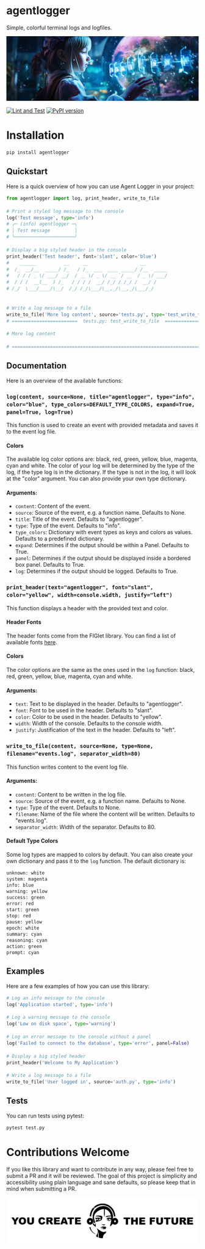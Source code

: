 # agentlogger

Simple, colorful terminal logs and logfiles.

<img src="resources/image.jpg">

[![Lint and Test](https://github.com/AutonomousResearchGroup/agentlogger/actions/workflows/test.yml/badge.svg)](https://github.com/AutonomousResearchGroup/agentlogger/actions/workflows/test.yml)
[![PyPI version](https://badge.fury.io/py/agentlogger.svg)](https://badge.fury.io/py/agentlogger)

# Installation

```bash
pip install agentlogger
```

## Quickstart

Here is a quick overview of how you can use Agent Logger in your project:

```python
from agentlogger import log, print_header, write_to_file

# Print a styled log message to the console
log('Test message', type='info')
# ╭─ (info) agentlogger ─╮
# │ Test message         │
# ╰──────────────────────╯

# Display a big styled header in the console
print_header('Test header', font='slant', color='blue')
#    ______          __     __                   __
#  /_  __/__  _____/ /_   / /_  ___  ____ _____/ /__  _____
#   / / / _ \/ ___/ __/  / __ \/ _ \/ __ `/ __  / _ \/ ___/
#  / / /  __(__  ) /_   / / / /  __/ /_/ / /_/ /  __/ /
# /_/  \___/____/\__/  /_/ /_/\___/\__,_/\__,_/\___/_/


# Write a log message to a file
write_to_file('More log content', source='tests.py', type='test_write_to_file')
# ========================  tests.py: test_write_to_file  ========================

# More log content

# ================================================================================

```

## Documentation

Here is an overview of the available functions:

### `log(content, source=None, title="agentlogger", type="info", color="blue", type_colors=DEFAULT_TYPE_COLORS, expand=True, panel=True, log=True)`

This function is used to create an event with provided metadata and saves it to the event log file.

#### Colors

The available log color options are: black, red, green, yellow, blue, magenta, cyan and white. The color of your log will be determined by the type of the log, if the type log is in the dictionary. If the type is not in the log, it will look at the "color" argument. You can also provide your own type dictionary.

#### Arguments:

- `content`: Content of the event.
- `source`: Source of the event, e.g. a function name. Defaults to None.
- `title`: Title of the event. Defaults to "agentlogger".
- `type`: Type of the event. Defaults to "info".
- `type_colors`: Dictionary with event types as keys and colors as values. Defaults to a predefined dictionary.
- `expand`: Determines if the output should be within a Panel. Defaults to True.
- `panel`: Determines if the output should be displayed inside a bordered box panel. Defaults to True.
- `log`: Determines if the output should be logged. Defaults to True.

### `print_header(text="agentlogger", font="slant", color="yellow", width=console.width, justify="left")`

This function displays a header with the provided text and color.

#### Header Fonts

The header fonts come from the FIGlet library. You can find a list of available fonts [here](http://www.figlet.org/fontdb.cgi).

#### Colors

The color options are the same as the ones used in the `log` function: black, red, green, yellow, blue, magenta, cyan and white.

#### Arguments:

- `text`: Text to be displayed in the header. Defaults to "agentlogger".
- `font`: Font to be used in the header. Defaults to "slant".
- `color`: Color to be used in the header. Defaults to "yellow".
- `width`: Width of the console. Defaults to the console width.
- `justify`: Justification of the text in the header. Defaults to "left".

### `write_to_file(content, source=None, type=None, filename="events.log", separator_width=80)`

This function writes content to the event log file.

#### Arguments:

- `content`: Content to be written in the log file.
- `source`: Source of the event, e.g. a function name. Defaults to None.
- `type`: Type of the event. Defaults to None.
- `filename`: Name of the file where the content will be written. Defaults to "events.log".
- `separator_width`: Width of the separator. Defaults to 80.

#### Default Type Colors

Some log types are mapped to colors by default. You can also create your own dictionary and pass it to the `log` function. The default dictionary is:

```
unknown: white
system: magenta
info: blue
warning: yellow
success: green
error: red
start: green
stop: red
pause: yellow
epoch: white
summary: cyan
reasoning: cyan
action: green
prompt: cyan
```

## Examples

Here are a few examples of how you can use this library:

```python
# Log an info message to the console
log('Application started', type='info')

# Log a warning message to the console
log('Low on disk space', type='warning')

# Log an error message to the console without a panel
log('Failed to connect to the database', type='error', panel=False)

# Display a big styled header
print_header('Welcome to My Application')

# Write a log message to a file
write_to_file('User logged in', source='auth.py', type='info')
```

## Tests

You can run tests using pytest:

```bash
pytest test.py
```

# Contributions Welcome

If you like this library and want to contribute in any way, please feel free to submit a PR and it will be reviewed. The goal of this project is simplicity and accessibility using plain language and sane defaults, so please keep that in mind when submitting a PR.

<img src="resources/youcreatethefuture.jpg">
